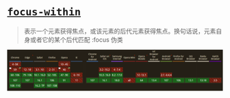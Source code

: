 # [`focus-within`](https://developer.mozilla.org/zh-CN/docs/Web/CSS/:focus-within)

> 表示一个元素获得焦点，或该元素的后代元素获得焦点。换句话说，元素自身或者它的某个后代匹配 :focus 伪类

![](./__assets__/focus-within-2022-11-04-10-41-36.png)
